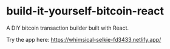 # build-it-yourself-bitcoin-react

A DIY bitcoin transaction builder built with React.

Try the app here: https://whimsical-selkie-fd3433.netlify.app/
